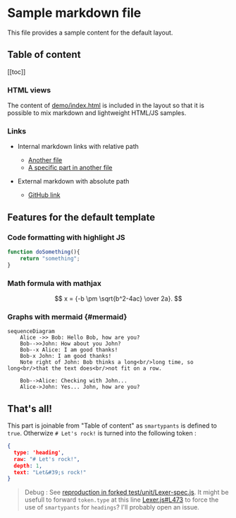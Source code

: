 # Sample markdown file

This file provides a sample content for the default layout.

## Table of content

[[toc]]

### HTML views

The content of [demo/index.html](demo/index.html) is included in the layout so that it is possible to mix markdown and lightweight HTML/JS samples.

### Links

* Internal markdown links with relative path

  * [Another file](other-file.md)
  * [A specific part in another file](other-file.md#nacta-contribuere)

* External markdown with absolute path

  * [GitHub link](https://github.com/jquery/jquery/blob/master/README.md)


## Features for the default template

### Code formatting with highlight JS

```javascript
function doSomething(){
    return "something";
}
```

### Math formula with mathjax

$$
x = {-b \pm \sqrt{b^2-4ac} \over 2a}.
$$

### Graphs with mermaid {#mermaid}

```mermaid
sequenceDiagram
    Alice ->> Bob: Hello Bob, how are you?
    Bob-->>John: How about you John?
    Bob--x Alice: I am good thanks!
    Bob-x John: I am good thanks!
    Note right of John: Bob thinks a long<br/>long time, so long<br/>that the text does<br/>not fit on a row.

    Bob-->Alice: Checking with John...
    Alice->John: Yes... John, how are you?
```

## That's all!

This part is joinable from "Table of content" as `smartypants` is defined to `true`. Otherwize `# Let's rock!` is turned into the following token :

```json
{
  type: 'heading',
  raw: "# Let's rock!",
  depth: 1,
  text: "Let&#39;s rock!"
}
```

> Debug : See [reproduction in forked test/unit/Lexer-spec.js](https://github.com/mborne/marked/commit/ad2cb211431824e882b9ca9fa0e3700ba9854148). It might be usefull to forward `token.type` at this line [Lexer.js#L473](https://github.com/markedjs/marked/blob/v4.1.1/src/Lexer.js#L473) to force the use of `smartypants` for `headings`? I'll probably open an issue.






